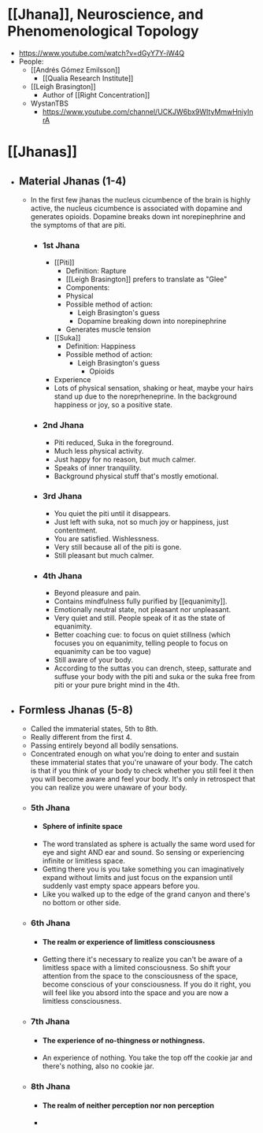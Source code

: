 # [[Jhana]], Neuroscience, and Phenomenological Topology
- https://www.youtube.com/watch?v=dGyY7Y-iW4Q
- People:
	- [[Andrés Gómez Emilsson]]
		- [[Qualia Research Institute]]
	-  [[Leigh Brasington]]
		- Author of [[Right Concentration]]
	- WystanTBS
		- https://www.youtube.com/channel/UCKJW6bx9WItyMmwHniyInrA

# [[Jhanas]]
- ## Material Jhanas (1-4)
	- In the first few jhanas the nucleus cicumbence of the brain is highly active, the nucleus cicumbence is associated with dopamine and generates opioids. Dopamine breaks down int norepinephrine and the symptoms of that are piti.
		- ### 1st Jhana
			-  [[Piti]]
				- Definition: Rapture
				- [[Leigh Brasington]] prefers to translate as "Glee"
				- Components:
				- Physical
				- Possible method of action:
					- Leigh Brasington's guess
					- Dopamine breaking down into norepinephrine
				- Generates muscle tension
			- [[Suka]]
				- Definition: Happiness
				- Possible method of action:
					- Leigh Brasington's guess
						- Opioids
			- Experience
			- Lots of physical sensation, shaking or heat, maybe your hairs stand up due to the noreprheneprine. In the background happiness or joy, so a positive state.
		- ### 2nd Jhana
			- Piti reduced, Suka in the foreground.
			- Much less physical activity.
			- Just happy for no reason, but much calmer.
			- Speaks of inner tranquility.
			- Background physical stuff that's mostly emotional.
		- ### 3rd Jhana
			- You quiet the piti until it disappears.
			- Just left with suka, not so much joy or happiness, just contentment.
			- You are satisfied. Wishlessness.
			- Very still because all of the piti is gone.
			- Still pleasant but much calmer.
		- ### 4th Jhana
			- Beyond pleasure and pain.
			- Contains mindfulness fully purified by [[equanimity]].
			- Emotionally neutral state, not pleasant nor unpleasant.
			- Very quiet and still. People speak of it as the state of equanimity.
			- Better coaching cue: to focus on quiet stillness (which focuses you on equanimity, telling people to focus on equanimity can be too vague)
			- Still aware of your body.
			- According to the suttas you can drench, steep, satturate and suffuse your body with the piti and suka or the suka free from piti or your pure bright mind in the 4th.
- ## Formless Jhanas (5-8)
	- Called the immaterial states, 5th to 8th.
	- Really different from the first 4.
	- Passing entirely beyond all bodily sensations.
	- Concentrated enough on what you're doing to enter and sustain these immaterial states that you're unaware of your body. The catch is that if you think of your body to check whether you still feel it then you will become aware and feel your body. It's only in retrospect that you can realize you were unaware of your body.
	- ### 5th Jhana
		- #### Sphere of infinite space
		- The word translated as sphere is actually the same word used for eye and sight AND ear and sound. So sensing or experiencing infinite or limitless space.
		- Getting there you is you take something you can imaginatively expand without limits and just focus on the expansion until suddenly vast empty space appears before you.
		- Like you walked up to the edge of the grand canyon and there's no bottom or other side.
	- ### 6th Jhana
		- #### The realm or experience of limitless consciousness
		- Getting there it's necessary to realize you can't be aware of a limitless space with a limited consciousness. So shift your attention from the space to the consciousness of the space, become conscious of your consciousness. If you do it right, you will feel like you absord into the space and you are now a limitless consciousness.
	- ### 7th Jhana
		- #### The experience of no-thingness or nothingness.
		- An experience of nothing. You take the top off the cookie jar and there's nothing, also no cookie jar.
	- ### 8th Jhana
		- #### The realm of neither perception nor non perception
		- 